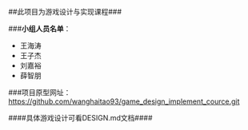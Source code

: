 ##此项目为游戏设计与实现课程###

###**小组人员名单**：
- 王海涛
- 王子杰
- 刘嘉裕
- 薛智朋

###项目原型网址：https://github.com/wanghaitao93/game_design_implement_cource.git

####具体游戏设计可看DESIGN.md文档####
